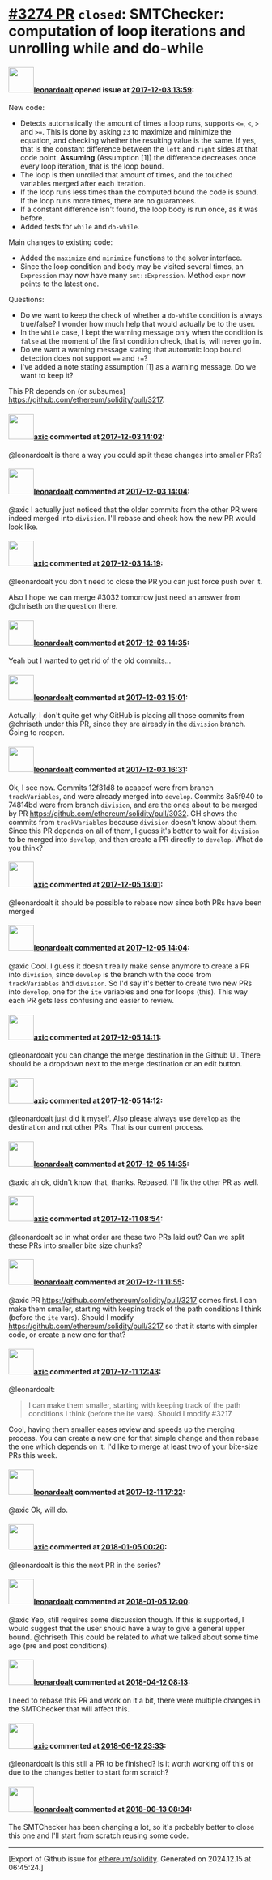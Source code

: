 # [\#3274 PR](https://github.com/ethereum/solidity/pull/3274) `closed`: SMTChecker: computation of loop iterations and unrolling while and do-while

#### <img src="https://avatars.githubusercontent.com/u/504195?u=ce2facd14af9fd474ebff49f0d44891f56f7500f&v=4" width="50">[leonardoalt](https://github.com/leonardoalt) opened issue at [2017-12-03 13:59](https://github.com/ethereum/solidity/pull/3274):

New code:
- Detects automatically the amount of times a loop runs, supports `<=`, `<`, `>` and `>=`. This is done by asking `z3` to maximize and minimize the equation, and checking whether the resulting value is the same. If yes, that is the constant difference between the `left` and `right` sides at that code point. **Assuming** (Assumption [1]) the difference decreases once every loop iteration, that is the loop bound.
- The loop is then unrolled that amount of times, and the touched variables merged after each iteration.
- If the loop runs less times than the computed bound the code is sound. If the loop runs more times, there are no guarantees.
- If a constant difference isn't found, the loop body is run once, as it was before.
- Added tests for `while` and `do-while`.

Main changes to existing code:
- Added the `maximize` and `minimize` functions to the solver interface.
- Since the loop condition and body may be visited several times, an `Expression` may now have many  `smt::Expression`. Method `expr` now points to the latest one.

Questions:
- Do we want to keep the check of whether a `do-while` condition is always true/false? I wonder how much help that would actually be to the user.
- In the `while` case, I kept the warning message only when the condition is `false` at the moment of the first condition check, that is, will never go in.
- Do we want a warning message stating that automatic loop bound detection does not support `==` and `!=`?
- I've added a note stating assumption [1] as a warning message. Do we want to keep it?

This PR depends on (or subsumes) https://github.com/ethereum/solidity/pull/3217.

#### <img src="https://avatars.githubusercontent.com/u/20340?v=4" width="50">[axic](https://github.com/axic) commented at [2017-12-03 14:02](https://github.com/ethereum/solidity/pull/3274#issuecomment-348772131):

@leonardoalt is there a way you could split these changes into smaller PRs?

#### <img src="https://avatars.githubusercontent.com/u/504195?u=ce2facd14af9fd474ebff49f0d44891f56f7500f&v=4" width="50">[leonardoalt](https://github.com/leonardoalt) commented at [2017-12-03 14:04](https://github.com/ethereum/solidity/pull/3274#issuecomment-348772446):

@axic I actually just noticed that the older commits from the other PR were indeed merged into `division`. I'll rebase and check how the new PR would look like.

#### <img src="https://avatars.githubusercontent.com/u/20340?v=4" width="50">[axic](https://github.com/axic) commented at [2017-12-03 14:19](https://github.com/ethereum/solidity/pull/3274#issuecomment-348774461):

@leonardoalt you don't need to close the PR you can just force push over it.

Also I hope we can merge #3032 tomorrow just need an answer from @chriseth on the question there.

#### <img src="https://avatars.githubusercontent.com/u/504195?u=ce2facd14af9fd474ebff49f0d44891f56f7500f&v=4" width="50">[leonardoalt](https://github.com/leonardoalt) commented at [2017-12-03 14:35](https://github.com/ethereum/solidity/pull/3274#issuecomment-348776531):

Yeah but I wanted to get rid of the old commits...

#### <img src="https://avatars.githubusercontent.com/u/504195?u=ce2facd14af9fd474ebff49f0d44891f56f7500f&v=4" width="50">[leonardoalt](https://github.com/leonardoalt) commented at [2017-12-03 15:01](https://github.com/ethereum/solidity/pull/3274#issuecomment-348779607):

Actually, I don't quite get why GitHub is placing all those commits from @chriseth under this PR, since they are already in the `division` branch. Going to reopen.

#### <img src="https://avatars.githubusercontent.com/u/504195?u=ce2facd14af9fd474ebff49f0d44891f56f7500f&v=4" width="50">[leonardoalt](https://github.com/leonardoalt) commented at [2017-12-03 16:31](https://github.com/ethereum/solidity/pull/3274#issuecomment-348792563):

Ok, I see now.
Commits 12f31d8 to acaaccf were from branch `trackVariables`, and were already merged into `develop`.
Commits 8a5f940 to 74814bd were from branch `division`, and are the ones about to be merged by PR https://github.com/ethereum/solidity/pull/3032.
GH shows the commits from `trackVariables` because `division` doesn't know about them.
Since this PR depends on all of them, I guess it's better to wait for `division` to be merged into `develop`, and then create a PR directly to `develop`.
What do you think?

#### <img src="https://avatars.githubusercontent.com/u/20340?v=4" width="50">[axic](https://github.com/axic) commented at [2017-12-05 13:01](https://github.com/ethereum/solidity/pull/3274#issuecomment-349297471):

@leonardoalt it should be possible to rebase now since both PRs have been merged

#### <img src="https://avatars.githubusercontent.com/u/504195?u=ce2facd14af9fd474ebff49f0d44891f56f7500f&v=4" width="50">[leonardoalt](https://github.com/leonardoalt) commented at [2017-12-05 14:04](https://github.com/ethereum/solidity/pull/3274#issuecomment-349313350):

@axic Cool. I guess it doesn't really make sense anymore to create a PR into `division`, since `develop` is the branch with the code from `trackVariables` and `division`. So I'd say it's better to create two new PRs into `develop`, one for the `ite` variables and one for loops (this). This way each PR gets less confusing and easier to review.

#### <img src="https://avatars.githubusercontent.com/u/20340?v=4" width="50">[axic](https://github.com/axic) commented at [2017-12-05 14:11](https://github.com/ethereum/solidity/pull/3274#issuecomment-349315197):

@leonardoalt you can change the merge destination in the Github UI. There should be a dropdown next to the merge destination or an edit button.

#### <img src="https://avatars.githubusercontent.com/u/20340?v=4" width="50">[axic](https://github.com/axic) commented at [2017-12-05 14:12](https://github.com/ethereum/solidity/pull/3274#issuecomment-349315519):

@leonardoalt just did it myself. Also please always use `develop` as the destination and not other PRs. That is our current process.

#### <img src="https://avatars.githubusercontent.com/u/504195?u=ce2facd14af9fd474ebff49f0d44891f56f7500f&v=4" width="50">[leonardoalt](https://github.com/leonardoalt) commented at [2017-12-05 14:35](https://github.com/ethereum/solidity/pull/3274#issuecomment-349322010):

@axic ah ok, didn't know that, thanks. Rebased. I'll fix the other PR as well.

#### <img src="https://avatars.githubusercontent.com/u/20340?v=4" width="50">[axic](https://github.com/axic) commented at [2017-12-11 08:54](https://github.com/ethereum/solidity/pull/3274#issuecomment-350660235):

@leonardoalt so in what order are these two PRs laid out? Can we split these PRs into smaller bite size chunks?

#### <img src="https://avatars.githubusercontent.com/u/504195?u=ce2facd14af9fd474ebff49f0d44891f56f7500f&v=4" width="50">[leonardoalt](https://github.com/leonardoalt) commented at [2017-12-11 11:55](https://github.com/ethereum/solidity/pull/3274#issuecomment-350703861):

@axic PR https://github.com/ethereum/solidity/pull/3217 comes first. I can make them smaller, starting with keeping track of the path conditions I think (before the `ite` vars). Should I modify https://github.com/ethereum/solidity/pull/3217 so that it starts with simpler code, or create a new one for that?

#### <img src="https://avatars.githubusercontent.com/u/20340?v=4" width="50">[axic](https://github.com/axic) commented at [2017-12-11 12:43](https://github.com/ethereum/solidity/pull/3274#issuecomment-350713707):

@leonardoalt:

> I can make them smaller, starting with keeping track of the path conditions I think (before the ite vars). Should I modify #3217 

Cool, having them smaller eases review and speeds up the merging process. You can create a new one for that simple change and then rebase the one which depends on it. I'd like to merge at least two of your bite-size PRs this week.

#### <img src="https://avatars.githubusercontent.com/u/504195?u=ce2facd14af9fd474ebff49f0d44891f56f7500f&v=4" width="50">[leonardoalt](https://github.com/leonardoalt) commented at [2017-12-11 17:22](https://github.com/ethereum/solidity/pull/3274#issuecomment-350794043):

@axic Ok, will do.

#### <img src="https://avatars.githubusercontent.com/u/20340?v=4" width="50">[axic](https://github.com/axic) commented at [2018-01-05 00:20](https://github.com/ethereum/solidity/pull/3274#issuecomment-355437937):

@leonardoalt is this the next PR in the series?

#### <img src="https://avatars.githubusercontent.com/u/504195?u=ce2facd14af9fd474ebff49f0d44891f56f7500f&v=4" width="50">[leonardoalt](https://github.com/leonardoalt) commented at [2018-01-05 12:00](https://github.com/ethereum/solidity/pull/3274#issuecomment-355539078):

@axic Yep, still requires some discussion though. If this is supported, I would suggest that the user should have a way to give a general upper bound. @chriseth This could be related to what we talked about some time ago (pre and post conditions).

#### <img src="https://avatars.githubusercontent.com/u/504195?u=ce2facd14af9fd474ebff49f0d44891f56f7500f&v=4" width="50">[leonardoalt](https://github.com/leonardoalt) commented at [2018-04-12 08:13](https://github.com/ethereum/solidity/pull/3274#issuecomment-380717543):

I need to rebase this PR and work on it a bit, there were multiple changes in the SMTChecker that will affect this.

#### <img src="https://avatars.githubusercontent.com/u/20340?v=4" width="50">[axic](https://github.com/axic) commented at [2018-06-12 23:33](https://github.com/ethereum/solidity/pull/3274#issuecomment-396766971):

@leonardoalt is this still a PR to be finished? Is it worth working off this or due to the changes better to start form scratch?

#### <img src="https://avatars.githubusercontent.com/u/504195?u=ce2facd14af9fd474ebff49f0d44891f56f7500f&v=4" width="50">[leonardoalt](https://github.com/leonardoalt) commented at [2018-06-13 08:34](https://github.com/ethereum/solidity/pull/3274#issuecomment-396859248):

The SMTChecker has been changing a lot, so it's probably better to close this one and I'll start from scratch reusing some code.


-------------------------------------------------------------------------------



[Export of Github issue for [ethereum/solidity](https://github.com/ethereum/solidity). Generated on 2024.12.15 at 06:45:24.]
